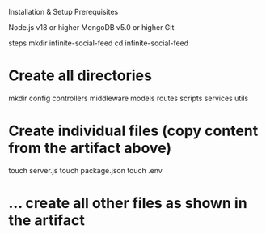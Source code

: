 Installation & Setup
Prerequisites

Node.js v18 or higher
MongoDB v5.0 or higher
Git

steps
mkdir infinite-social-feed
cd infinite-social-feed

# Create all directories
mkdir config controllers middleware models routes scripts services utils

# Create individual files (copy content from the artifact above)
touch server.js
touch package.json
touch .env
# ... create all other files as shown in the artifact
